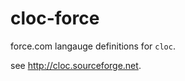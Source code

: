 cloc-force
==========

force.com langauge definitions for `cloc`.

see <http://cloc.sourceforge.net>.
